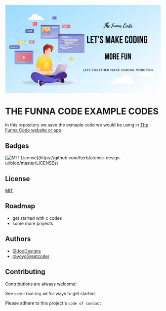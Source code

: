 ![logo](The%20Funna%20Code.svg)
# THE FUNNA CODE EXAMPLE CODES

In this repository we save the exmaple code we would be using in [The Funna Code website or app](https://github.com/yoyoGreatcoder/let-smakecodeingfun) 
## Badges

[![MIT License](https://img.shields.io/apm/l/atomic-design-ui.svg?)](https://github.com/tterb/atomic-design-ui/blob/master/LICENSEs)
## License

[MIT](https://choosealicense.com/licenses/mit/)
## Roadmap

- get started with c codes 
- some more projects
## Authors

- [@JooDesigns](https://github.com/JooDesigns)
- [@yoyoGreatcoder](https://github.com/yoyoGreatcoder)
## Contributing

Contributions are always welcome!

See `contributing.md` for ways to get started.

Please adhere to this project's `code of conduct`.